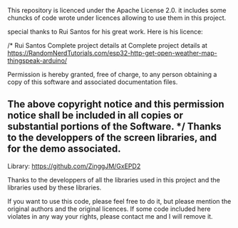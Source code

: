 This repository is licenced under the Apache License 2.0.
it includes some chuncks of code wrote under licences allowing to use them in this project.

special thanks to Rui Santos for his great work. Here is his licence:

/*
  Rui Santos
  Complete project details at Complete project details at https://RandomNerdTutorials.com/esp32-http-get-open-weather-map-thingspeak-arduino/

  Permission is hereby granted, free of charge, to any person obtaining a copy
  of this software and associated documentation files.

  The above copyright notice and this permission notice shall be included in all
  copies or substantial portions of the Software.
*/
 Thanks to the developpers of the screen libraries, and for the demo associated.
----------


 Library: https://github.com/ZinggJM/GxEPD2

Thanks to the developpers of all the libraries used in this project and the libraries used by these libraries.

If you want to use this code, please feel free to do it, but please mention the original authors and the original licences.
If some code included here violates in any way your rights, please contact me and I will remove it.
